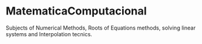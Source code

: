 # MatematicaComputacional

Subjects of Numerical Methods, Roots of Equations methods, solving linear systems and Interpolation tecnics. 
